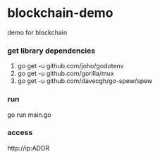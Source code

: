 # blockchain-demo
demo for blockchain
### get library dependencies
 1. go get -u github.com/joho/godotenv
 2. go get -u github.com/gorilla/mux 
 3. go get -u github.com/davecgh/go-spew/spew
### run 
go run main.go
### access
http://ip:ADDR
